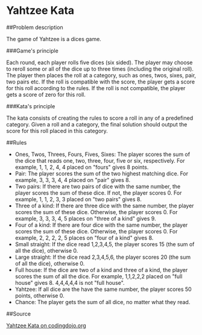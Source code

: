 Yahtzee Kata
===========

##Problem description

The game of Yahtzee is a dices game.

###Game's principle

Each round, each player rolls five dices (six sided).
The player may choose to reroll some or all of the dice up to three times (including the original roll).
The player then places the roll at a category, such as ones, twos, sixes, pair, two pairs etc.
If the roll is compatible with the score, the player gets a score for this roll according to the rules.
If the roll is not compatible, the player gets a score of zero for this roll.

###Kata's principle

The kata consists of creating the rules to score a roll in any of a predefined category.
Given a roll and a category, the final solution should output the score for this roll placed in this category.

##Rules

* Ones, Twos, Threes, Fours, Fives, Sixes: The player scores the sum of the dice that reads one, two, three, four, five or six, respectively. For example, 1, 1, 2, 4, 4 placed on "fours" gives 8 points.
* Pair: The player scores the sum of the two highest matching dice. For example, 3, 3, 3, 4, 4 placed on "pair" gives 8.
* Two pairs: If there are two pairs of dice with the same number, the player scores the sum of these dice. If not, the player scores 0. For example, 1, 1, 2, 3, 3 placed on "two pairs" gives 8.
* Three of a kind: If there are three dice with the same number, the player scores the sum of these dice. Otherwise, the player scores 0. For example, 3, 3, 3, 4, 5 places on "three of a kind" gives 9.
* Four of a kind: If there are four dice with the same number, the player scores the sum of these dice. Otherwise, the player scores 0. For example, 2, 2, 2, 2, 5 places on "four of a kind" gives 8.
* Small straight: If the dice read 1,2,3,4,5, the player scores 15 (the sum of all the dice), otherwise 0.
* Large straight: If the dice read 2,3,4,5,6, the player scores 20 (the sum of all the dice), otherwise 0.
* Full house: If the dice are two of a kind and three of a kind, the player scores the sum of all the dice. For example, 1,1,2,2,2 placed on "full house" gives 8. 4,4,4,4,4 is not "full house".
* Yahtzee: If all dice are the have the same number, the player scores 50 points, otherwise 0.
* Chance: The player gets the sum of all dice, no matter what they read.

##Source

[Yahtzee Kata on codingdojo.org](http://codingdojo.org/cgi-bin/index.pl?KataYahtzee)